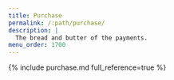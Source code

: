 ```yaml
---
title: Purchase
permalink: /:path/purchase/
description: |
  The bread and butter of the payments.
menu_order: 1700
---
```


{% include purchase.md full_reference=true %}
